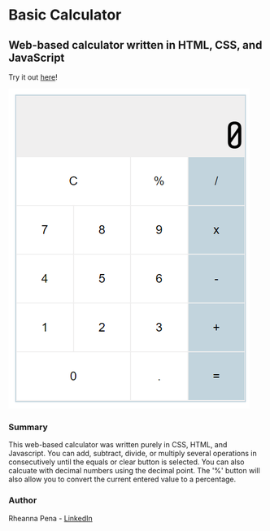 # Basic Calculator
## Web-based calculator written in HTML, CSS, and JavaScript

Try it out [here]()!

![](Calc.PNG)

### Summary
This web-based calculator was written purely in CSS, HTML, and Javascript. You can add, subtract, divide, or multiply several operations in consecutively until the equals or clear button is selected. You can also calcuate with decimal numbers using the decimal point. The '%' button will also allow you to convert the current entered value to a percentage.

### Author
Rheanna Pena - [LinkedIn](https://www.linkedin.com/in/rheanna-gallego-aa0007110/)
